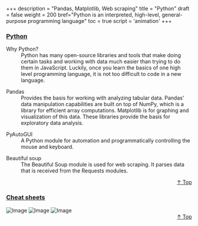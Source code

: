 +++
description = "Pandas, Matplotlib, Web scraping"
title = "Python"
draft = false
weight = 200
bref="Python is an interpreted, high-level, general-purpose programming language"
toc = true
script = 'animation'
+++

<h3 class="section-head" id="h-Section0"><a href="#h-Section0">Python</a></h3>
  <div class="example">
    <dl>
      <dt>Why Python?</dt>
      <dd>Python has many open-source libraries and tools that make doing certain tasks and working with data much easier than trying to do them in JavaScript. Luckily, once you learn the basics of one high level programming language, it is not too difficult to code in a new language. </dd>
    </dl>
    <dl>
      <dt>Pandas</dt>
      <dd>Provides the basis for working with analyzing tabular data. Pandas' data manipulation capabilities are built on top of NumPy, which is a library for efficient array computations. Matplotlib is for graphing and visualization of this data. These libraries provide the basis for exploratory data analysis.</dd>
    </dl>
    <dl>
      <dt>PyAutoGUI</dt>
      <dd>A Python module for automation and programmatically controlling the mouse and keyboard.</dd>
    </dl>
    <dl>
      <dt>Beautiful soup</dt>
      <dd>The Beautiful Soup module is used for web scraping. It parses data that is received from the Requests modules. </dd>
    </dl>
  </div>
<div style="text-align:right"> <a href="#top">&#8593; Top</a></div>

<h3 class="section-head" id="h-Section1"><a href="#h-Section1">Cheat sheets</a></h3>
  <div class="example">
    <img alt="Image" src="https://www.javascripter.co/img/languages/pandas1.png">
    <img alt="Image" src="https://www.javascripter.co/img/languages/pandas2.png">
    <img alt="Image" src="https://www.javascripter.co/img/languages/mpl.png">
  </div>
<div style="text-align:right"> <a href="#top">&#8593; Top</a></div>
